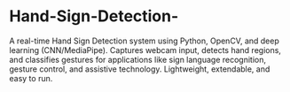 # Hand-Sign-Detection-
A real-time Hand Sign Detection system using Python, OpenCV, and deep learning (CNN/MediaPipe). Captures webcam input, detects hand regions, and classifies gestures for applications like sign language recognition, gesture control, and assistive technology. Lightweight, extendable, and easy to run.
